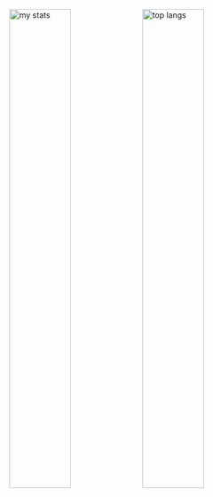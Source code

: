 <img alt="my stats" align="left" width="47%" src="https://github-readme-stats.vercel.app/api?username=TotevM"/>
<img alt="top langs" align="left" width="47%" src="https://github-readme-stats.vercel.app/api/top-langs/?username=TotevM&layout=compact"/>